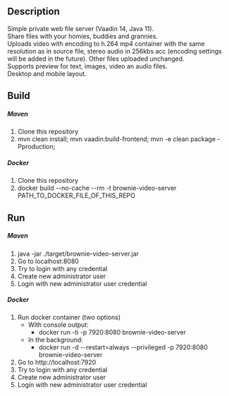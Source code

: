 ## Description
Simple private web file server (Vaadin 14, Java 11).    
Share files with your homies, buddies and grannies.  
Uploads video with encoding to h.264 mp4 container with the same resolution as in source file, stereo audio in 256kbs acc (encoding settings will be added in the future).
Other files uploaded unchanged.  
Supports preview for text, images, video an audio files.  
Desktop and mobile layout.

## Build 
##### Maven
1. Clone this repository
2. mvn clean install; mvn vaadin:build-frontend; mvn -e clean package -Pproduction;

##### Docker
1. Clone this repository
2. docker build --no-cache --rm -t brownie-video-server PATH_TO_DOCKER_FILE_OF_THIS_REPO


## Run 
##### Maven
1. java -jar ./target/brownie-video-server.jar  
2. Go to localhost:8080  
3. Try to login with any credential  
4. Create new administrator user  
5. Login with new administrator user credential  

##### Docker
1. Run docker container (two options)
    - With console output:
        * docker run -ti -p 7920:8080 brownie-video-server  
    - In the background:
        * docker run -d --restart=always --privileged -p 7920:8080 brownie-video-server
2. Go to http://localhost:7920  
3. Try to login with any credential
4. Create new administrator user
5. Login with new administrator user credential
